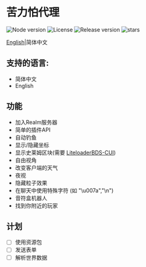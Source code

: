 # 苦力怕代理

![Node version](https://img.shields.io/badge/node-v18.16.0-blue)
![License](https://img.shields.io/badge/license-GPL%20v3-blue)
![Release version](https://badgen.net/github/release/Howie114514/CreeperRelay/stable)
![stars](https://badgen.net/github/stars/Howie114514/CreeperRelay)

[English](/readme.md)|简体中文

## 支持的语言:
 - 简体中文
 - English
## 功能
- 加入Realm服务器
- 简单的插件API
- 自动钓鱼
- 显示/隐藏坐标
- 显示史莱姆区块(需要 [LiteloaderBDS-CUI](https://github.com/OEOTYAN/LiteLoaderBDS-CUI/))
- 自由视角
- 改变客户端的天气
- 夜视
- 隐藏粒子效果
- 在聊天中使用特殊字符 (如 "\u007a","\n")
- 音符盒机器人
- 找到你附近的玩家

## 计划
- [ ] 使用资源包
- [ ] 发送表单
- [ ] 解析世界数据